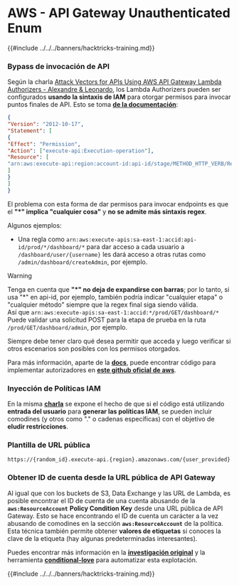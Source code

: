 # AWS - API Gateway Unauthenticated Enum

{{#include ../../../banners/hacktricks-training.md}}

### Bypass de invocación de API

Según la charla [Attack Vectors for APIs Using AWS API Gateway Lambda Authorizers - Alexandre & Leonardo](https://www.youtube.com/watch?v=bsPKk7WDOnE), los Lambda Authorizers pueden ser configurados **usando la sintaxis de IAM** para otorgar permisos para invocar puntos finales de API. Esto se toma [**de la documentación**](https://docs.aws.amazon.com/apigateway/latest/developerguide/api-gateway-control-access-using-iam-policies-to-invoke-api.html):
```json
{
"Version": "2012-10-17",
"Statement": [
{
"Effect": "Permission",
"Action": ["execute-api:Execution-operation"],
"Resource": [
"arn:aws:execute-api:region:account-id:api-id/stage/METHOD_HTTP_VERB/Resource-path"
]
}
]
}
```
El problema con esta forma de dar permisos para invocar endpoints es que el **"\*" implica "cualquier cosa"** y **no se admite más sintaxis regex**.

Algunos ejemplos:

- Una regla como `arn:aws:execute-apis:sa-east-1:accid:api-id/prod/*/dashboard/*` para dar acceso a cada usuario a `/dashboard/user/{username}` les dará acceso a otras rutas como `/admin/dashboard/createAdmin`, por ejemplo.

> [!WARNING]
> Tenga en cuenta que **"\*" no deja de expandirse con barras**; por lo tanto, si usa "\*" en api-id, por ejemplo, también podría indicar "cualquier etapa" o "cualquier método" siempre que la regex final siga siendo válida.\
> Así que `arn:aws:execute-apis:sa-east-1:accid:*/prod/GET/dashboard/*`\
> Puede validar una solicitud POST para la etapa de prueba en la ruta `/prod/GET/dashboard/admin`, por ejemplo.

Siempre debe tener claro qué desea permitir que acceda y luego verificar si otros escenarios son posibles con los permisos otorgados.

Para más información, aparte de la [**docs**](https://docs.aws.amazon.com/apigateway/latest/developerguide/api-gateway-control-access-using-iam-policies-to-invoke-api.html), puede encontrar código para implementar autorizadores en [**este github oficial de aws**](https://github.com/awslabs/aws-apigateway-lambda-authorizer-blueprints/tree/master/blueprints).

### Inyección de Políticas IAM

En la misma [**charla**](https://www.youtube.com/watch?v=bsPKk7WDOnE) se expone el hecho de que si el código está utilizando **entrada del usuario** para **generar las políticas IAM**, se pueden incluir comodines (y otros como "." o cadenas específicas) con el objetivo de **eludir restricciones**.

### Plantilla de URL pública
```
https://{random_id}.execute-api.{region}.amazonaws.com/{user_provided}
```
### Obtener ID de cuenta desde la URL pública de API Gateway

Al igual que con los buckets de S3, Data Exchange y las URL de Lambda, es posible encontrar el ID de cuenta de una cuenta abusando de la **`aws:ResourceAccount`** **Policy Condition Key** desde una URL pública de API Gateway. Esto se hace encontrando el ID de cuenta un carácter a la vez abusando de comodines en la sección **`aws:ResourceAccount`** de la política.\
Esta técnica también permite obtener **valores de etiquetas** si conoces la clave de la etiqueta (hay algunas predeterminadas interesantes).

Puedes encontrar más información en la [**investigación original**](https://blog.plerion.com/conditional-love-for-aws-metadata-enumeration/) y la herramienta [**conditional-love**](https://github.com/plerionhq/conditional-love/) para automatizar esta explotación.

{{#include ../../../banners/hacktricks-training.md}}

